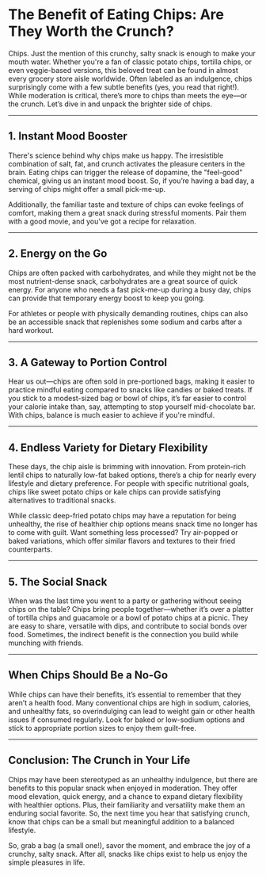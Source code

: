 # The Benefit of Eating Chips: Are They Worth the Crunch?

Chips. Just the mention of this crunchy, salty snack is enough to make your mouth water. Whether you're a fan of classic potato chips, tortilla chips, or even veggie-based versions, this beloved treat can be found in almost every grocery store aisle worldwide. Often labeled as an indulgence, chips surprisingly come with a few subtle benefits (yes, you read that right!). While moderation is critical, there’s more to chips than meets the eye—or the crunch. Let’s dive in and unpack the brighter side of chips.

---

## 1. **Instant Mood Booster**

There's science behind why chips make us happy. The irresistible combination of salt, fat, and crunch activates the pleasure centers in the brain. Eating chips can trigger the release of dopamine, the "feel-good" chemical, giving us an instant mood boost. So, if you’re having a bad day, a serving of chips might offer a small pick-me-up.

Additionally, the familiar taste and texture of chips can evoke feelings of comfort, making them a great snack during stressful moments. Pair them with a good movie, and you've got a recipe for relaxation.

---

## 2. **Energy on the Go**

Chips are often packed with carbohydrates, and while they might not be the most nutrient-dense snack, carbohydrates are a great source of quick energy. For anyone who needs a fast pick-me-up during a busy day, chips can provide that temporary energy boost to keep you going.

For athletes or people with physically demanding routines, chips can also be an accessible snack that replenishes some sodium and carbs after a hard workout.

---

## 3. **A Gateway to Portion Control**

Hear us out—chips are often sold in pre-portioned bags, making it easier to practice mindful eating compared to snacks like candies or baked treats. If you stick to a modest-sized bag or bowl of chips, it’s far easier to control your calorie intake than, say, attempting to stop yourself mid-chocolate bar. With chips, balance is much easier to achieve if you're mindful.

---

## 4. **Endless Variety for Dietary Flexibility**

These days, the chip aisle is brimming with innovation. From protein-rich lentil chips to naturally low-fat baked options, there’s a chip for nearly every lifestyle and dietary preference. For people with specific nutritional goals, chips like sweet potato chips or kale chips can provide satisfying alternatives to traditional snacks.

While classic deep-fried potato chips may have a reputation for being unhealthy, the rise of healthier chip options means snack time no longer has to come with guilt. Want something less processed? Try air-popped or baked variations, which offer similar flavors and textures to their fried counterparts.

---

## 5. **The Social Snack**

When was the last time you went to a party or gathering without seeing chips on the table? Chips bring people together—whether it’s over a platter of tortilla chips and guacamole or a bowl of potato chips at a picnic. They are easy to share, versatile with dips, and contribute to social bonds over food. Sometimes, the indirect benefit is the connection you build while munching with friends.

---

## When Chips Should Be a No-Go

While chips can have their benefits, it’s essential to remember that they aren’t a health food. Many conventional chips are high in sodium, calories, and unhealthy fats, so overindulging can lead to weight gain or other health issues if consumed regularly. Look for baked or low-sodium options and stick to appropriate portion sizes to enjoy them guilt-free.

---

## Conclusion: The Crunch in Your Life

Chips may have been stereotyped as an unhealthy indulgence, but there are benefits to this popular snack when enjoyed in moderation. They offer mood elevation, quick energy, and a chance to expand dietary flexibility with healthier options. Plus, their familiarity and versatility make them an enduring social favorite. So, the next time you hear that satisfying crunch, know that chips can be a small but meaningful addition to a balanced lifestyle.

So, grab a bag (a small one!), savor the moment, and embrace the joy of a crunchy, salty snack. After all, snacks like chips exist to help us enjoy the simple pleasures in life.